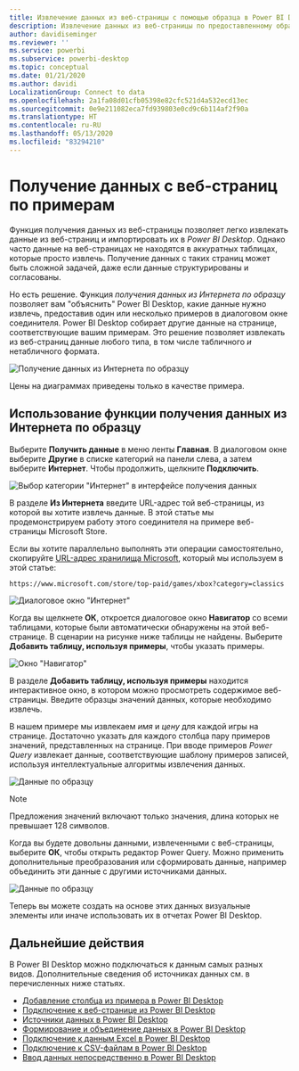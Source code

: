 ```yaml
---
title: Извлечение данных из веб-страницы с помощью образца в Power BI Desktop
description: Извлечение данных из веб-страницы по предоставленному образцу требуемых данных
author: davidiseminger
ms.reviewer: ''
ms.service: powerbi
ms.subservice: powerbi-desktop
ms.topic: conceptual
ms.date: 01/21/2020
ms.author: davidi
LocalizationGroup: Connect to data
ms.openlocfilehash: 2a1fa08d01cfb05398e82cfc521d4a532ecd13ec
ms.sourcegitcommit: 0e9e211082eca7fd939803e0cd9c6b114af2f90a
ms.translationtype: HT
ms.contentlocale: ru-RU
ms.lasthandoff: 05/13/2020
ms.locfileid: "83294210"
---
```

# <a name="get-webpage-data-by-providing-examples"></a>Получение данных с веб-страниц по примерам

Функция получения данных из веб-страницы позволяет легко извлекать данные из веб-страниц и импортировать их в *Power BI Desktop*. Однако часто данные на веб-страницах не находятся в аккуратных таблицах, которые просто извлечь. Получение данных с таких страниц может быть сложной задачей, даже если данные структурированы и согласованы.

Но есть решение. Функция *получения данных из Интернета по образцу* позволяет вам "объяснить" Power BI Desktop, какие данные нужно извлечь, предоставив один или несколько примеров в диалоговом окне соединителя. Power BI Desktop собирает другие данные на странице, соответствующие вашим примерам. Это решение позволяет извлекать из веб-страниц данные любого типа, в том числе табличного *и* нетабличного формата.

![Получение данных из Интернета по образцу](media/desktop-connect-to-web-by-example/web-by-example_01.png)

Цены на диаграммах приведены только в качестве примера.

## <a name="using-get-data-from-web-by-example"></a>Использование функции получения данных из Интернета по образцу

Выберите **Получить данные** в меню ленты **Главная**. В диалоговом окне выберите **Другие** в списке категорий на панели слева, а затем выберите **Интернет**. Чтобы продолжить, щелкните **Подключить**.

![Выбор категории "Интернет" в интерфейсе получения данных](media/desktop-connect-to-web-by-example/web-by-example_03.png)

В разделе **Из Интернета** введите URL-адрес той веб-страницы, из которой вы хотите извлечь данные. В этой статье мы продемонстрируем работу этого соединителя на примере веб-страницы Microsoft Store.

Если вы хотите параллельно выполнять эти операции самостоятельно, скопируйте [URL-адрес хранилища Microsoft](https://www.microsoft.com/store/top-paid/games/xbox?category=classics), который мы используем в этой статье:

    https://www.microsoft.com/store/top-paid/games/xbox?category=classics

![Диалоговое окно "Интернет"](media/desktop-connect-to-web-by-example/web-by-example_04.png)

Когда вы щелкнете **ОК**, откроется диалоговое окно **Навигатор** со всеми таблицами, которые были автоматически обнаружены на этой веб-странице. В сценарии на рисунке ниже таблицы не найдены. Выберите **Добавить таблицу, используя примеры**, чтобы указать примеры.

![Окно "Навигатор"](media/desktop-connect-to-web-by-example/web-by-example_05.png)

В разделе **Добавить таблицу, используя примеры** находится интерактивное окно, в котором можно просмотреть содержимое веб-страницы. Введите образцы значений данных, которые необходимо извлечь.

В нашем примере мы извлекаем *имя* и *цену* для каждой игры на странице. Достаточно указать для каждого столбца пару примеров значений, представленных на странице. При вводе примеров *Power Query* извлекает данные, соответствующие шаблону примеров записей, используя интеллектуальные алгоритмы извлечения данных.

![Данные по образцу](media/desktop-connect-to-web-by-example/web-by-example_06.png)

> [!NOTE]
> Предложения значений включают только значения, длина которых не превышает 128 символов.

Когда вы будете довольны данными, извлеченными с веб-страницы, выберите **ОК**, чтобы открыть редактор Power Query. Можно применить дополнительные преобразования или сформировать данные, например объединить эти данные с другими источниками данных.

![Данные по образцу](media/desktop-connect-to-web-by-example/web-by-example_07.png)

Теперь вы можете создать на основе этих данных визуальные элементы или иначе использовать их в отчетах Power BI Desktop.

## <a name="next-steps"></a>Дальнейшие действия

В Power BI Desktop можно подключаться к данным самых разных видов. Дополнительные сведения об источниках данных см. в перечисленных ниже статьях.

* [Добавление столбца из примера в Power BI Desktop](../create-reports/desktop-add-column-from-example.md)
* [Подключение к веб-странице из Power BI Desktop](desktop-connect-to-web.md)
* [Источники данных в Power BI Desktop](desktop-data-sources.md)
* [Формирование и объединение данных в Power BI Desktop](desktop-shape-and-combine-data.md)
* [Подключение к данным Excel в Power BI Desktop](desktop-connect-excel.md)
* [Подключение к CSV-файлам в Power BI Desktop](desktop-connect-csv.md)
* [Ввод данных непосредственно в Power BI Desktop](desktop-enter-data-directly-into-desktop.md)
